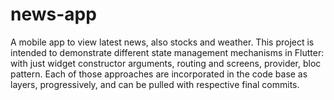 # news-app
A mobile app to view latest news, also stocks and weather. This project is intended to demonstrate different state management mechanisms in Flutter: with just widget constructor arguments, routing and screens, provider, bloc pattern. Each of those approaches are incorporated in the code base as layers, progressively, and can be pulled with respective final commits.
